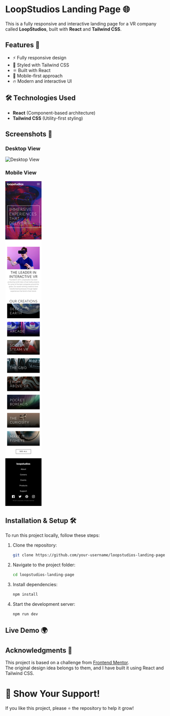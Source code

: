 # LoopStudios Landing Page 🌐

This is a fully responsive and interactive landing page for a VR company called **LoopStudios**, built with **React** and **Tailwind CSS**.

## Features 🚀

- ⚡ Fully responsive design
- 🎨 Styled with Tailwind CSS
- ⚛️ Built with React
- 📱 Mobile-first approach
- 🔥 Modern and interactive UI

## 🛠️ Technologies Used

- **React** (Component-based architecture)
- **Tailwind CSS** (Utility-first styling)

## Screenshots 📸

### Desktop View

![Desktop View](./public/Desktop-Screenshot.png)

### Mobile View

![Mobile View](./public/Mobile-Screenshot.png)

## Installation & Setup 🛠

To run this project locally, follow these steps:

1. Clone the repository:

   ```sh
   git clone https://github.com/your-username/loopstudios-landing-page.git
   ```

2. Navigate to the project folder:
   ```sh
   cd loopstudios-landing-page
   ```
4. Install dependencies:
   ```sh
   npm install
   ```
6. Start the development server:
   ```sh
   npm run dev
   ```
## Live Demo 🌍

## Acknowledgments 🙌

This project is based on a challenge from [Frontend Mentor](https://www.frontendmentor.io/).  
The original design idea belongs to them, and I have built it using React and Tailwind CSS.

# 🌟 Show Your Support!

If you like this project, please ⭐️ the repository to help it grow!
